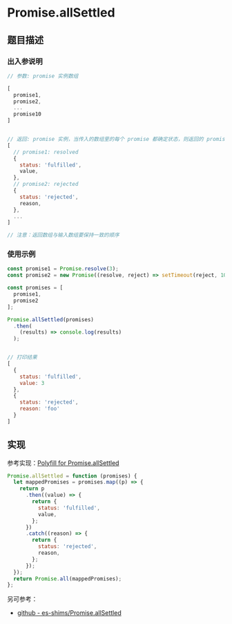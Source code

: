 # Promise.allSettled

## 题目描述

### 出入参说明

```js
// 参数: promise 实例数组

[
  promise1,
  promise2,
  ...
  promise10
]


// 返回: promise 实例，当传入的数组里的每个 promise 都确定状态，则返回的 promise 的状态确定，并携带每个 promise 的结果数组。 
[
  // promise1: resolved
  {
    status: 'fulfilled',
    value,
  },
  // promise2: rejected
  {
    status: 'rejected',
    reason,
  },
  ...
]

// 注意：返回数组与输入数组要保持一致的顺序
```

### 使用示例

```js
const promise1 = Promise.resolve(3);
const promise2 = new Promise((resolve, reject) => setTimeout(reject, 100, 'foo'));

const promises = [
  promise1,
  promise2
];

Promise.allSettled(promises)
  .then(
    (results) => console.log(results)
  );


// 打印结果
[
  {
    status: 'fulfilled',
    value: 3
  },
  {
    status: 'rejected',
    reason: 'foo'
  }
]
```

## 实现

参考实现：[Polyfill for Promise.allSettled](https://95yashsharma.medium.com/polyfill-for-promise-allsettled-965f9f2a003)

```js
Promise.allSettled = function (promises) {
  let mappedPromises = promises.map((p) => {
    return p
      .then((value) => {
        return {
          status: 'fulfilled',
          value,
        };
      })
      .catch((reason) => {
        return {
          status: 'rejected',
          reason,
        };
      });
  });
  return Promise.all(mappedPromises);
};
```

另可参考：

- [github - es-shims/Promise.allSettled](https://github.com/es-shims/Promise.allSettled)
